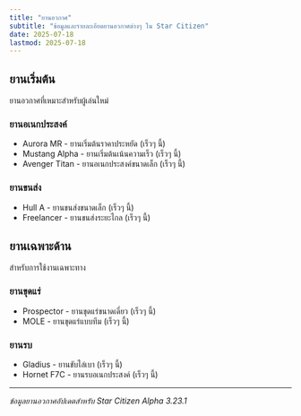 ```yaml
---
title: "ยานอวกาศ"
subtitle: "ข้อมูลและรายละเอียดยานอวกาศต่างๆ ใน Star Citizen"
date: 2025-07-18
lastmod: 2025-07-18
---
```


## ยานเริ่มต้น

ยานอวกาศที่เหมาะสำหรับผู้เล่นใหม่

### ยานอเนกประสงค์

- Aurora MR - ยานเริ่มต้นราคาประหยัด (เร็วๆ นี้)
- Mustang Alpha - ยานเริ่มต้นเน้นความเร็ว (เร็วๆ นี้)
- Avenger Titan - ยานอเนกประสงค์ขนาดเล็ก (เร็วๆ นี้)

### ยานขนส่ง

- Hull A - ยานขนส่งขนาดเล็ก (เร็วๆ นี้)
- Freelancer - ยานขนส่งระยะไกล (เร็วๆ นี้)

## ยานเฉพาะด้าน

สำหรับการใช้งานเฉพาะทาง

### ยานขุดแร่

- Prospector - ยานขุดแร่ขนาดเดี่ยว (เร็วๆ นี้)
- MOLE - ยานขุดแร่แบบทีม (เร็วๆ นี้)

### ยานรบ

- Gladius - ยานขับไล่เบา (เร็วๆ นี้)
- Hornet F7C - ยานรบอเนกประสงค์ (เร็วๆ นี้)

---

*ข้อมูลยานอวกาศอัปเดตสำหรับ Star Citizen Alpha 3.23.1*
